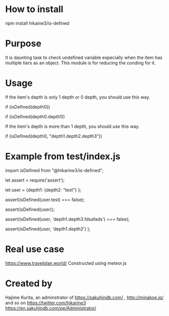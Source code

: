 # How to install
npm install hikaine3/is-defined

# Purpose
It is daunting task to check undefined variable especially when the item has multiple tiers as an object.
This module is for reducing the conding for it.

# Usage
If the item's depth is only 1 depth or 0 depth, you should use this way.

if (isDefined(depth0)) 

if (isDefined(depth0.depth1)) 

If the item's depth is more than 1 depth, you should use this way.

if (isDefined(depth0, "depth1.depth2.depth3"))

# Example from test/index.js
import isDefined from "@hikarine3/is-defined";

let assert = require('assert');

let user = {depth1: {depth2: "test"} };

assert(isDefined(user.test) === false);

assert(isDefined(user));

assert(isDefined(user, 'depth1.depth3.fdsafads') === false);

assert(isDefined(user, 'depth1.depth2') );

# Real use case
https://www.travelplan.world/
Constructed using meteor.js

# Created by
Hajime Kurita, an adminstrator of https://sakuhindb.com/ , http://minakoe.jp/ and so on
https://twitter.com/hikarine3
https://en.sakuhindb.com/pe/Administrator/
